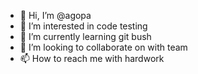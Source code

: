 - 👋 Hi, I’m @agopa
- 👀 I’m interested in code testing
- 🌱 I’m currently learning git bush
- 💞️ I’m looking to collaborate on with team
- 📫 How to reach me with hardwork

<!---
agopa/agopa is a ✨ special ✨ repository because its `README.md` (this file) appears on your GitHub profile.
You can click the Preview link to take a look at your changes.
--->
